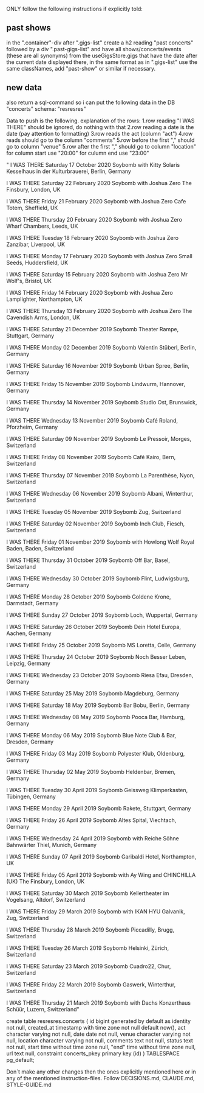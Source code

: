 ONLY follow the following instructions if explicitly told:

<!-- .1 Task -->

## past shows

in the ".container"-div after ".gigs-list" create a h2 reading "past concerts" followed by a div ".past-gigs-list" and have all shows/concerts/events (these are all synonyms) from the useGigsStore.gigs that have the date after the current date displayed there, in the same format as in 
".gigs-list" use the same classNames, add "past-show" or similar if necessary.

## new data

also return a sql-command so i can put the following data in the DB "concerts" schema: "resresres"

Data to push is the following. explanation of the rows:
1.row reading "I WAS THERE" should be ignored, do nothing with that
2.row reading a date is the date (pay attention to formatting)
3.row reads the act (column "act")
4.row reads should go to the column "comments"
5.row before the first "," should go to column "venue"
5.row after the first "," should go to column "location"
for column start use "20:00"
for culumn end use "23:00"

"
I WAS THERE
Saturday 17 October 2020
Soybomb
with Kitty Solaris
Kesselhaus in der Kulturbrauerei, Berlin, Germany

I WAS THERE
Saturday 22 February 2020
Soybomb
with Joshua Zero
The Finsbury, London, UK

I WAS THERE
Friday 21 February 2020
Soybomb
with Joshua Zero
Cafe Totem, Sheffield, UK

I WAS THERE
Thursday 20 February 2020
Soybomb
with Joshua Zero
Wharf Chambers, Leeds, UK

I WAS THERE
Tuesday 18 February 2020
Soybomb
with Joshua Zero
Zanzibar, Liverpool, UK

I WAS THERE
Monday 17 February 2020
Soybomb
with Joshua Zero
Small Seeds, Huddersfield, UK

I WAS THERE
Saturday 15 February 2020
Soybomb
with Joshua Zero
Mr Wolf's, Bristol, UK

I WAS THERE
Friday 14 February 2020
Soybomb
with Joshua Zero
Lamplighter, Northampton, UK

I WAS THERE
Thursday 13 February 2020
Soybomb
with Joshua Zero
The Cavendish Arms, London, UK

I WAS THERE
Saturday 21 December 2019
Soybomb
Theater Rampe, Stuttgart, Germany

I WAS THERE
Monday 02 December 2019
Soybomb
Valentin Stüberl, Berlin, Germany

I WAS THERE
Saturday 16 November 2019
Soybomb
Urban Spree, Berlin, Germany

I WAS THERE
Friday 15 November 2019
Soybomb
Lindwurm, Hannover, Germany

I WAS THERE
Thursday 14 November 2019
Soybomb
Studio Ost, Brunswick, Germany

I WAS THERE
Wednesday 13 November 2019
Soybomb
Café Roland, Pforzheim, Germany

I WAS THERE
Saturday 09 November 2019
Soybomb
Le Pressoir, Morges, Switzerland

I WAS THERE
Friday 08 November 2019
Soybomb
Café Kairo, Bern, Switzerland

I WAS THERE
Thursday 07 November 2019
Soybomb
La Parenthèse, Nyon, Switzerland

I WAS THERE
Wednesday 06 November 2019
Soybomb
Albani, Winterthur, Switzerland

I WAS THERE
Tuesday 05 November 2019
Soybomb
Zug, Switzerland

I WAS THERE
Saturday 02 November 2019
Soybomb
Inch Club, Fiesch, Switzerland

I WAS THERE
Friday 01 November 2019
Soybomb
with Howlong Wolf
Royal Baden, Baden, Switzerland

I WAS THERE
Thursday 31 October 2019
Soybomb
Off Bar, Basel, Switzerland

I WAS THERE
Wednesday 30 October 2019
Soybomb
Flint, Ludwigsburg, Germany

I WAS THERE
Monday 28 October 2019
Soybomb
Goldene Krone, Darmstadt, Germany

I WAS THERE
Sunday 27 October 2019
Soybomb
Loch, Wuppertal, Germany

I WAS THERE
Saturday 26 October 2019
Soybomb
Dein Hotel Europa, Aachen, Germany

I WAS THERE
Friday 25 October 2019
Soybomb
MS Loretta, Celle, Germany

I WAS THERE
Thursday 24 October 2019
Soybomb
Noch Besser Leben, Leipzig, Germany

I WAS THERE
Wednesday 23 October 2019
Soybomb
Riesa Efau, Dresden, Germany

I WAS THERE
Saturday 25 May 2019
Soybomb
Magdeburg, Germany

I WAS THERE
Saturday 18 May 2019
Soybomb
Bar Bobu, Berlin, Germany

I WAS THERE
Wednesday 08 May 2019
Soybomb
Pooca Bar, Hamburg, Germany

I WAS THERE
Monday 06 May 2019
Soybomb
Blue Note Club & Bar, Dresden, Germany

I WAS THERE
Friday 03 May 2019
Soybomb
Polyester Klub, Oldenburg, Germany

I WAS THERE
Thursday 02 May 2019
Soybomb
Heldenbar, Bremen, Germany

I WAS THERE
Tuesday 30 April 2019
Soybomb
Geissweg Klimperkasten, Tübingen, Germany

I WAS THERE
Monday 29 April 2019
Soybomb
Rakete, Stuttgart, Germany

I WAS THERE
Friday 26 April 2019
Soybomb
Altes Spital, Viechtach, Germany

I WAS THERE
Wednesday 24 April 2019
Soybomb
with Reiche Söhne
Bahnwärter Thiel, Munich, Germany

I WAS THERE
Sunday 07 April 2019
Soybomb
Garibaldi Hotel, Northampton, UK

I WAS THERE
Friday 05 April 2019
Soybomb
with Ay Wing and CHINCHILLA (UK)
The Finsbury, London, UK

I WAS THERE
Saturday 30 March 2019
Soybomb
Kellertheater im Vogelsang, Altdorf, Switzerland

I WAS THERE
Friday 29 March 2019
Soybomb
with IKAN HYU
Galvanik, Zug, Switzerland

I WAS THERE
Thursday 28 March 2019
Soybomb
Piccadilly, Brugg, Switzerland

I WAS THERE
Tuesday 26 March 2019
Soybomb
Helsinki, Zürich, Switzerland

I WAS THERE
Saturday 23 March 2019
Soybomb
Cuadro22, Chur, Switzerland

I WAS THERE
Friday 22 March 2019
Soybomb
Gaswerk, Winterthur, Switzerland

I WAS THERE
Thursday 21 March 2019
Soybomb
with Dachs
Konzerthaus Schüür, Luzern, Switzerland"

create table resresres.concerts (
  id bigint generated by default as identity not null,
  created_at timestamp with time zone not null default now(),
  act character varying not null,
  date date not null,
  venue character varying not null,
  location character varying not null,
  comments text not null,
  status text not null,
  start time without time zone null,
  "end" time without time zone null,
  url text null,
  constraint concerts_pkey primary key (id)
) TABLESPACE pg_default;

<!-- .2 Disclaimer -->

Don`t make any other changes then the ones explicitly mentioned here or in any of the mentioned instruction-files.
Follow DECISIONS.md, CLAUDE.md, STYLE-GUIDE.md
